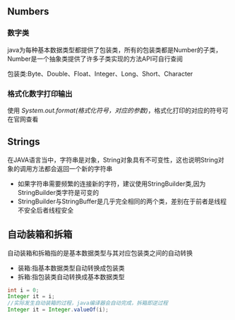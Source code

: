 ## Numbers

### 数字类

java为每种基本数据类型都提供了包装类，所有的包装类都是Number的子类，Number是一个抽象类提供了许多子类实现的方法API可自行查阅

包装类:Byte、Double、Float、Integer、Long、Short、Character

### 格式化数字打印输出

使用 *System.out.format(格式化符号，对应的参数)*，格式化打印的对应的符号可在官网查看

## Strings

在JAVA语言当中，字符串是对象，String对象具有不可变性，这也说明String对象的调用方法都会返回一个新的字符串

- 如果字符串需要频繁的连接新的字符，建议使用StringBuilder类,因为StringBuilder类字符是可变的
- StringBuilder与StringBuffer是几乎完全相同的两个类，差别在于前者是线程不安全后者线程安全

## 自动装箱和拆箱

自动装箱和拆箱指的是基本数据类型与其对应包装类之间的自动转换

- 装箱:指基本数据类型自动转换成包装类
- 拆箱:指包装类自动转换成基本数据类型

```java
int i = 0;
Integer it = i;
//实际发生自动装箱的过程，java编译器会自动完成，拆箱即逆过程
Integer it = Integer.valueOf(i);
```

